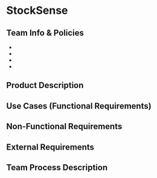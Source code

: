 # StockSense

## Team Info & Policies
-   
-  
-    
-    
## Product Description




## Use Cases (Functional Requirements)





## Non-Functional Requirements





## External Requirements




## Team Process Description




